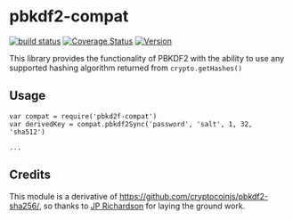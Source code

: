 # pbkdf2-compat

[![build status](https://secure.travis-ci.org/dcousens/pbkdf2-compat.png)](http://travis-ci.org/dcousens/pbkdf2-compat)
[![Coverage Status](https://img.shields.io/coveralls/dcousens/pbkdf2-compat.svg)](https://coveralls.io/r/dcousens/pbkdf2-compat)
[![Version](http://img.shields.io/npm/v/pbkdf2-compat.svg)](https://www.npmjs.org/package/pbkdf2-compat)

This library provides the functionality of PBKDF2 with the ability to use any supported hashing algorithm returned from `crypto.getHashes()`


## Usage

```
var compat = require('pbkd2f-compat')
var derivedKey = compat.pbkdf2Sync('password', 'salt', 1, 32, 'sha512')

...
```


## Credits

This module is a derivative of https://github.com/cryptocoinjs/pbkdf2-sha256/, so thanks to [JP Richardson](https://github.com/cryptocoinjs/pbkdf2-sha256/) for laying the ground work.
